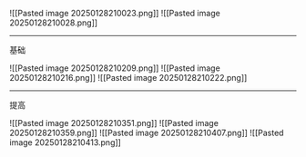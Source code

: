 ![[Pasted image 20250128210023.png]]
![[Pasted image 20250128210028.png]]

---
基础

![[Pasted image 20250128210209.png]]
![[Pasted image 20250128210216.png]]
![[Pasted image 20250128210222.png]]

-----
提高

![[Pasted image 20250128210351.png]]
![[Pasted image 20250128210359.png]]
![[Pasted image 20250128210407.png]]
![[Pasted image 20250128210413.png]]